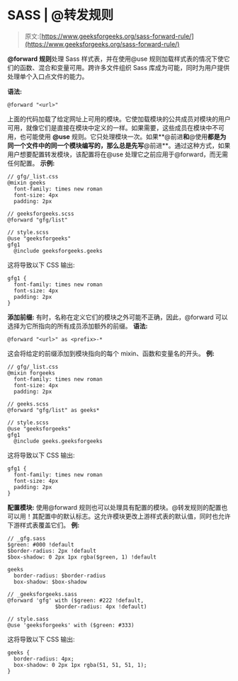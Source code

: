 # SASS | @转发规则

> 原文:[https://www.geeksforgeeks.org/sass-forward-rule/](https://www.geeksforgeeks.org/sass-forward-rule/)

**@forward 规则**处理 Sass 样式表，并在使用@use 规则加载样式表的情况下使它们的函数、混合和变量可用。跨许多文件组织 Sass 库成为可能，同时为用户提供处理单个入口点文件的能力。

**语法:**

```
@forward "<url>"
```

上面的代码加载了给定网址上可用的模块。它使加载模块的公共成员对模块的用户可用，就像它们是直接在模块中定义的一样。如果需要，这些成员在模块中不可用，也可能使用 **@use** 规则。它只处理模块一次。如果**@前进**和**@使用**都是为同一个文件中的同一个模块编写的，那么总是先写**@前进**。通过这种方式，如果用户想要配置转发模块，该配置将在@use 处理它之前应用于@forward，而无需任何配置。
**示例:**

```
// gfg/_list.css
@mixin geeks 
  font-family: times new roman
  font-size: 4px
  padding: 2px

// geeksforgeeks.scss
@forward "gfg/list"

// style.scss
@use "geeksforgeeks"
gfg1 
  @include geeksforgeeks.geeks
```

这将导致以下 CSS 输出:

```
gfg1 {
  font-family: times new roman
  font-size: 4px
  padding: 2px
}

```

**添加前缀:**
有时，名称在定义它们的模块之外可能不正确，因此，@forward 可以选择为它所指向的所有成员添加额外的前缀。
**语法:**

```
@forward "<url>" as <prefix>-*
```

这会将给定的前缀添加到模块指向的每个 mixin、函数和变量名的开头。
**例:**

```
// gfg/_list.css
@mixin forgeeks
  font-family: times new roman
  font-size: 4px
  padding: 2px

// geeks.scss
@forward "gfg/list" as geeks*

// style.scss
@use "geeksforgeeks"
gfg1 
  @include geeks.geeksforgeeks
```

这将导致以下 CSS 输出:

```
gfg1 {
  font-family: times new roman
  font-size: 4px
  padding: 2px
}

```

**配置模块:**
使用@forward 规则也可以处理具有配置的模块。@转发规则的配置也可以用！其配置中的默认标志。这允许模块更改上游样式表的默认值，同时也允许下游样式表覆盖它们。
**例:**

```
// _gfg.sass
$green: #000 !default
$border-radius: 2px !default
$box-shadow: 0 2px 1px rgba($green, 1) !default

geeks
  border-radius: $border-radius
  box-shadow: $box-shadow

// _geeksforgeeks.sass
@forward 'gfg' with ($green: #222 !default,
               $border-radius: 4px !default)

// style.sass
@use 'geeksforgeeks' with ($green: #333)
```

这将导致以下 CSS 输出:

```
geeks {
  border-radius: 4px;
  box-shadow: 0 2px 1px rgba(51, 51, 51, 1);
}

```